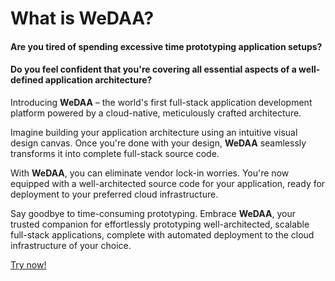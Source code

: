 # What is WeDAA?

#### Are you tired of spending excessive time prototyping application setups?
#### Do you feel confident that you're covering all essential aspects of a well-defined application architecture?

Introducing **WeDAA** – the world's first full-stack application development platform powered by a cloud-native, meticulously crafted architecture.

Imagine building your application architecture using an intuitive visual design canvas. Once you're done with your design, **WeDAA** seamlessly transforms it into complete full-stack source code.

With **WeDAA**, you can eliminate vendor lock-in worries. You're now equipped with a well-architected source code for your application, ready for deployment to your preferred cloud infrastructure.

Say goodbye to time-consuming prototyping. Embrace **WeDAA**, your trusted companion for effortlessly prototyping well-architected, scalable full-stack applications, complete with automated deployment to the cloud infrastructure of your choice.    

[Try now!](https://app.wedaa.tech/)

